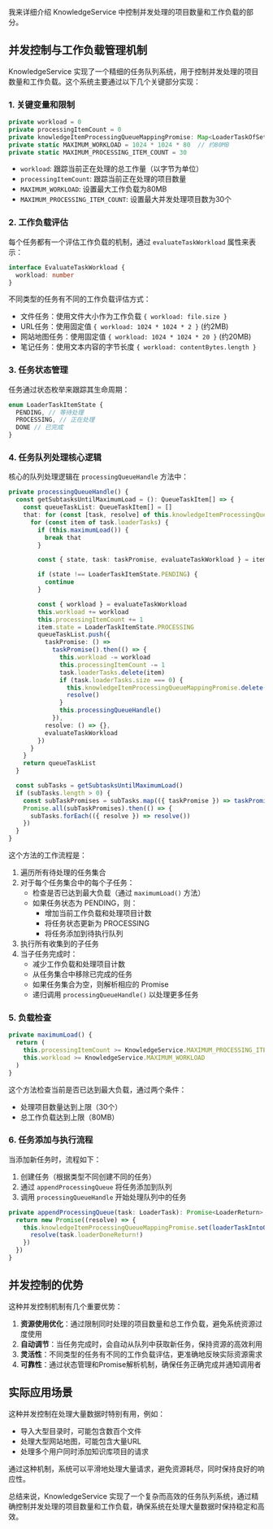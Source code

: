 我来详细介绍 KnowledgeService 中控制并发处理的项目数量和工作负载的部分。

## 并发控制与工作负载管理机制

KnowledgeService 实现了一个精细的任务队列系统，用于控制并发处理的项目数量和工作负载。这个系统主要通过以下几个关键部分实现：

### 1. 关键变量和限制

```typescript
private workload = 0
private processingItemCount = 0
private knowledgeItemProcessingQueueMappingPromise: Map<LoaderTaskOfSet, () => void> = new Map()
private static MAXIMUM_WORKLOAD = 1024 * 1024 * 80  // 约80MB
private static MAXIMUM_PROCESSING_ITEM_COUNT = 30
```

- `workload`: 跟踪当前正在处理的总工作量（以字节为单位）
- `processingItemCount`: 跟踪当前正在处理的项目数量
- `MAXIMUM_WORKLOAD`: 设置最大工作负载为80MB
- `MAXIMUM_PROCESSING_ITEM_COUNT`: 设置最大并发处理项目数为30个

### 2. 工作负载评估

每个任务都有一个评估工作负载的机制，通过 `evaluateTaskWorkload` 属性来表示：

```typescript
interface EvaluateTaskWorkload {
  workload: number
}
```

不同类型的任务有不同的工作负载评估方式：

- 文件任务：使用文件大小作为工作负载 `{ workload: file.size }`
- URL任务：使用固定值 `{ workload: 1024 * 1024 * 2 }` (约2MB)
- 网站地图任务：使用固定值 `{ workload: 1024 * 1024 * 20 }` (约20MB)
- 笔记任务：使用文本内容的字节长度 `{ workload: contentBytes.length }`

### 3. 任务状态管理

任务通过状态枚举来跟踪其生命周期：

```typescript
enum LoaderTaskItemState {
  PENDING, // 等待处理
  PROCESSING, // 正在处理
  DONE // 已完成
}
```

### 4. 任务队列处理核心逻辑

核心的队列处理逻辑在 `processingQueueHandle` 方法中：

```typescript
private processingQueueHandle() {
  const getSubtasksUntilMaximumLoad = (): QueueTaskItem[] => {
    const queueTaskList: QueueTaskItem[] = []
    that: for (const [task, resolve] of this.knowledgeItemProcessingQueueMappingPromise) {
      for (const item of task.loaderTasks) {
        if (this.maximumLoad()) {
          break that
        }

        const { state, task: taskPromise, evaluateTaskWorkload } = item

        if (state !== LoaderTaskItemState.PENDING) {
          continue
        }

        const { workload } = evaluateTaskWorkload
        this.workload += workload
        this.processingItemCount += 1
        item.state = LoaderTaskItemState.PROCESSING
        queueTaskList.push({
          taskPromise: () =>
            taskPromise().then(() => {
              this.workload -= workload
              this.processingItemCount -= 1
              task.loaderTasks.delete(item)
              if (task.loaderTasks.size === 0) {
                this.knowledgeItemProcessingQueueMappingPromise.delete(task)
                resolve()
              }
              this.processingQueueHandle()
            }),
          resolve: () => {},
          evaluateTaskWorkload
        })
      }
    }
    return queueTaskList
  }

  const subTasks = getSubtasksUntilMaximumLoad()
  if (subTasks.length > 0) {
    const subTaskPromises = subTasks.map(({ taskPromise }) => taskPromise())
    Promise.all(subTaskPromises).then(() => {
      subTasks.forEach(({ resolve }) => resolve())
    })
  }
}
```

这个方法的工作流程是：

1. 遍历所有待处理的任务集合
2. 对于每个任务集合中的每个子任务：
   - 检查是否已达到最大负载（通过 `maximumLoad()` 方法）
   - 如果任务状态为 PENDING，则：
     - 增加当前工作负载和处理项目计数
     - 将任务状态更新为 PROCESSING
     - 将任务添加到待执行队列
3. 执行所有收集到的子任务
4. 当子任务完成时：
   - 减少工作负载和处理项目计数
   - 从任务集合中移除已完成的任务
   - 如果任务集合为空，则解析相应的 Promise
   - 递归调用 `processingQueueHandle()` 以处理更多任务

### 5. 负载检查

```typescript
private maximumLoad() {
  return (
    this.processingItemCount >= KnowledgeService.MAXIMUM_PROCESSING_ITEM_COUNT ||
    this.workload >= KnowledgeService.MAXIMUM_WORKLOAD
  )
}
```

这个方法检查当前是否已达到最大负载，通过两个条件：

- 处理项目数量达到上限（30个）
- 总工作负载达到上限（80MB）

### 6. 任务添加与执行流程

当添加新任务时，流程如下：

1. 创建任务（根据类型不同创建不同的任务）
2. 通过 `appendProcessingQueue` 将任务添加到队列
3. 调用 `processingQueueHandle` 开始处理队列中的任务

```typescript
private appendProcessingQueue(task: LoaderTask): Promise<LoaderReturn> {
  return new Promise((resolve) => {
    this.knowledgeItemProcessingQueueMappingPromise.set(loaderTaskIntoOfSet(task), () => {
      resolve(task.loaderDoneReturn!)
    })
  })
}
```

## 并发控制的优势

这种并发控制机制有几个重要优势：

1. **资源使用优化**：通过限制同时处理的项目数量和总工作负载，避免系统资源过度使用
2. **自动调节**：当任务完成时，会自动从队列中获取新任务，保持资源的高效利用
3. **灵活性**：不同类型的任务有不同的工作负载评估，更准确地反映实际资源需求
4. **可靠性**：通过状态管理和Promise解析机制，确保任务正确完成并通知调用者

## 实际应用场景

这种并发控制在处理大量数据时特别有用，例如：

- 导入大型目录时，可能包含数百个文件
- 处理大型网站地图，可能包含大量URL
- 处理多个用户同时添加知识库项目的请求

通过这种机制，系统可以平滑地处理大量请求，避免资源耗尽，同时保持良好的响应性。

总结来说，KnowledgeService 实现了一个复杂而高效的任务队列系统，通过精确控制并发处理的项目数量和工作负载，确保系统在处理大量数据时保持稳定和高效。
